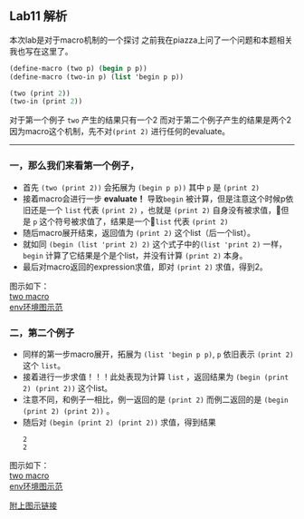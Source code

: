 ## Lab11 解析
本次lab是对于macro机制的一个探讨
之前我在piazza上问了一个问题和本题相关我也写在这里了。
``` scheme
(define-macro (two p) (begin p p))
(define-macro (two-in p) (list 'begin p p))

(two (print 2))
(two-in (print 2))
```
对于第一个例子 `two` 产生的结果只有一个2
而对于第二个例子产生的结果是两个2
<br>
因为macro这个机制，先不对`(print 2)` 进行任何的evaluate。<br>
***

### 一，那么我们来看第一个例子，
- 首先 `(two (print 2))` 会拓展为 `(begin p p))` 其中 `p` 是 `(print 2)` 
- 接着macro会进行一步 **evaluate！** 导致`begin` 被计算，但是注意这个时候p依旧还是一个 `list` 代表 `(print 2)` ，也就是 `(print 2)` 自身没有被求值，但是 `p` 这个符号被求值了，结果是一个`list` 代表 `(print 2)`
- 随后macro展开结束，返回值为 `(print 2)` 这个list（后一个list）。
- 就如同 `(begin (list 'print 2) 2)` 这个式子中的`(list 'print 2)` 一样，`begin` 计算了它结果是个是个list，并没有计算 `(print 2)` 本身。
- 最后对macro返回的expression求值，即对 `(print 2)` 求值，得到2。

图示如下：<br>
[two macro](./image/two.png)<br>
[env环境图示范](./image/two-re.png)

### 二，第二个例子
- 同样的第一步macro展开，拓展为 `(list 'begin p p)`, `p` 依旧表示 `(print 2)` 这个 `list`。
- 接着进行一步求值！！！此处表现为计算 `list` ，返回结果为 `(begin (print 2) (print 2))` 这个list。
- 注意不同，和例子一相比，例一返回的是 `(print 2)` 而例二返回的是 `(begin (print 2) (print 2))` 。
- 随后对 `(begin (print 2) (print 2))` 求值，得到结果 
    ```
    2
    2
    ```
图示如下：<br>
[two macro](./image/two-in.png)<br>
[env环境图示范](./image/two-in-re.png)

<a href ="http://scheme.pythonanywhere.com/RemovingMuseumPursuit" >附上图示链接</a>
